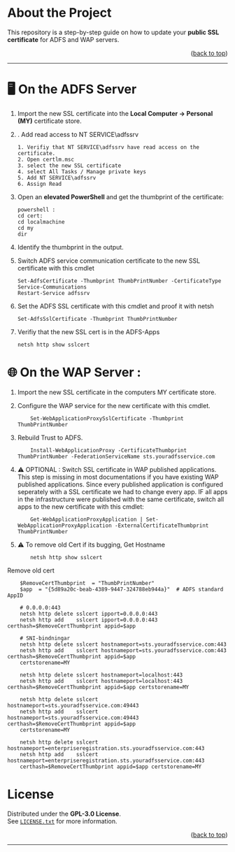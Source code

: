 <!-- ABOUT THE PROJECT -->
# About the Project

This repository is a step-by-step guide on how to update your **public SSL certificate** for ADFS and WAP servers.

<p align="right">(<a href="#readme-top">back to top</a>)</p>

---



# 🖥️ On the ADFS Server

1. Import the new SSL certificate into the **Local Computer → Personal (MY)** certificate store.
2. . Add read access to NT SERVICE\adfssrv
    ```
    1. Verifiy that NT SERVICE\adfssrv have read access on the certificate. 
	2. Open certlm.msc
	3. select the new SSL certificate
	4. select All Tasks / Manage private keys
	5. Add NT SERVICE\adfssrv
    6. Assign Read
    ```   


3. Open an **elevated PowerShell** and get the thumbprint of the certificate:
   ```
   powershell : 
   cd cert:
   cd localmachine
   cd my
   dir
   ```
4. Identify the thumbprint in the output.

5. Switch ADFS service communication certificate to the new SSL certificate with this cmdlet
   ```
   Set-AdfsCertificate -Thumbprint ThumbPrintNumber -CertificateType Service-Communications
   Restart-Service adfssrv
   ```
6. Set the ADFS SSL certificate with this cmdlet and proof it with netsh
    ```
    Set-AdfsSslCertificate -Thumbprint ThumbPrintNumber 
    ```
7. Verifiy that the new SSL cert is in the ADFS-Apps
    ```
    netsh http show sslcert
    ```
 
	
# 🌐 On the WAP Server :

1. Import the new SSL certificate in the computers MY certificate store.

2. Configure the WAP service for the new certificate with this cmdlet. 
    ```
		Set-WebApplicationProxySslCertificate -Thumbprint ThumbPrintNumber
	```
3. Rebuild Trust to ADFS.
    ```
		Install-WebApplicationProxy -CertificateThumbprint ThumbPrintNumber -FederationServiceName sts.youradfsservice.com
	```
4. ⚠️ OPTIONAL : Switch SSL certificate in WAP published applications.
   This step is missing in most documentations if you have existing WAP published applications.
   Since every published application is configured seperately with a SSL certificate we had to change every app.
   IF all apps in the infrastructure were published with the same certificate, switch all apps to the new certificate with this
   cmdlet: 
    ```
		Get-WebApplicationProxyApplication | Set-WebApplicationProxyApplication -ExternalCertificateThumbprint ThumbPrintNumber
	```


5. ⚠️ To remove old Cert if its bugging, 
Get Hostname

    ```
		netsh http show sslcert
    ```
    
Remove old cert	
    
		
		$RemoveCertThumbprint  = "ThumbPrintNumber"
        $app  = "{5d89a20c-beab-4389-9447-324788eb944a}"  # ADFS standard AppID

        # 0.0.0.0:443
        netsh http delete sslcert ipport=0.0.0.0:443
        netsh http add    sslcert ipport=0.0.0.0:443 certhash=$RemoveCertThumbprint appid=$app

        # SNI-bindningar
        netsh http delete sslcert hostnameport=sts.youradfsservice.com:443
        netsh http add    sslcert hostnameport=sts.youradfsservice.com:443 certhash=$RemoveCertThumbprint appid=$app
		certstorename=MY

        netsh http delete sslcert hostnameport=localhost:443
        netsh http add    sslcert hostnameport=localhost:443 certhash=$RemoveCertThumbprint appid=$app certstorename=MY

        netsh http delete sslcert hostnameport=sts.youradfsservice.com:49443
        netsh http add    sslcert hostnameport=sts.youradfsservice.com:49443 certhash=$RemoveCertThumbprint appid=$app
		certstorename=MY

        netsh http delete sslcert hostnameport=enterpriseregistration.sts.youradfsservice.com:443
        netsh http add    sslcert hostnameport=enterpriseregistration.sts.youradfsservice.com:443
		certhash=$RemoveCertThumbprint appid=$app certstorename=MY

	

<!-- LICENSE -->
# License

Distributed under the **GPL-3.0 License**.  
See [`LICENSE.txt`](./LICENSE.txt) for more information.

<p align="right">(<a href="#readme-top">back to top</a>)</p>

---







